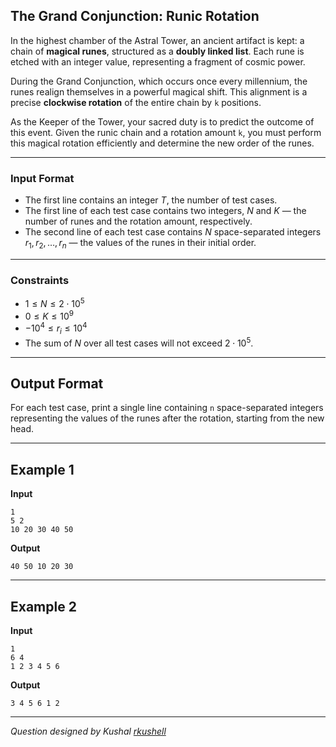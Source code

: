 ## The Grand Conjunction: Runic Rotation

In the highest chamber of the Astral Tower, an ancient artifact is kept: a chain of **magical runes**, structured as a **doubly linked list**. Each rune is etched with an integer value, representing a fragment of cosmic power.

During the Grand Conjunction, which occurs once every millennium, the runes realign themselves in a powerful magical shift. This alignment is a precise **clockwise rotation** of the entire chain by `k` positions.

As the Keeper of the Tower, your sacred duty is to predict the outcome of this event. Given the runic chain and a rotation amount `k`, you must perform this magical rotation efficiently and determine the new order of the runes.

-----

### Input Format

-   The first line contains an integer $T$, the number of test cases.
-   The first line of each test case contains two integers, $N$ and $K$ — the number of runes and the rotation amount, respectively.
-   The second line of each test case contains $N$ space-separated integers $r_1, r_2, \dots, r_n$ — the values of the runes in their initial order.

-----

### Constraints

-   $1 \le N \le 2 \cdot 10^5$
-   $0 \le K \le 10^9$
-   $-10^4 \le r_i \le 10^4$
-   The sum of $N$ over all test cases will not exceed $2 \cdot 10^5$.

-----

## Output Format

For each test case, print a single line containing `n` space-separated integers representing the values of the runes after the rotation, starting from the new head.

-----

## Example 1

**Input**

```
1
5 2
10 20 30 40 50
```

**Output**

```
40 50 10 20 30
```

-----

## Example 2

**Input**

```
1
6 4
1 2 3 4 5 6
```

**Output**

```
3 4 5 6 1 2
```

-----

*Question designed by Kushal [rkushell](https://github.com/rkushell)*
